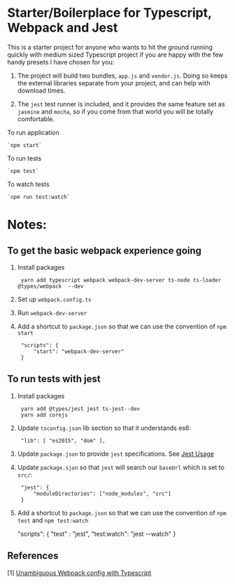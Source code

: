 Starter/Boilerplace for Typescript, Webpack and Jest
=========================================

This is a starter project for anyone who wants to hit the ground running quickly
with medium sized Typescript project if you are happy with the few handy presets
I have chosen for you:

1. The project will build two bundles, `app.js` and `vendor.js`. Doing so keeps
   the external libraries separate from your project, and can help with download
   times.

2. The `jest` test runner is included, and it provides the 
   same feature set as `jasmine` and `mocha`, so if you come from
   that world you will be totally comfortable.

To run application

    `npm start`

To run tests

    `npm test`

To watch tests

    `npm run test:watch`

Notes:
========

To get the basic webpack experience going
-------------------------------------------

1. Install packages

        yarn add typescript webpack webpack-dev-server ts-node ts-loader    @types/webpack  --dev

2. Set up `webpack.config.ts`

3. Run `webpack-dev-server`

4. Add a shortcut to `package.json` so that we can use the convention of `npm start`

        "scripts": {
            "start": "webpack-dev-server"
        }


To run tests with jest
-------------------------

1. Install packages

        yarn add @types/jest jest ts-jest--dev
        yarn add corejs

2. Update `tsconfig.json` lib section so that it understands es6:
   
        "lib": [ "es2015", "dom" ],

3. Update `package.json` to provide `jest` specifications. See
   [Jest Usage](https://www.npmjs.com/package/ts-jest#usage)

4. Update `package.sjon` so that `jest` will search our `baseUrl` which is set to `src/`:

        "jest": {
            "moduleDirectories": ["node_modules", "src"]
        }

5. Add a shortcut to `package.json` so that we can use the convention of `npm test` and `npm test:watch`

    "scripts": {
        "test"      : "jest",
        "test:watch": "jest --watch"
    }

References
-----------

[1] [Unambiguous Webpack config with Typescript](https://medium.com/webpack/unambiguous-webpack-config-with-typescript-8519def2cac7)
